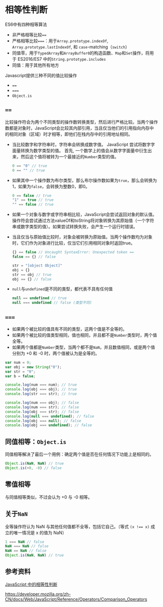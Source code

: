 # 相等性判断

ES6中有四种相等算法

* 非严格相等比较`==`
* 严格相等比较`===`：用于`Array.prototype.indexOf`, `Array.prototype.lastIndexOf`, 和 `case`-matching（`switch`）
* 同值零，用于`TypedArray`和`ArrayBuffer0`的构造函数、`Map`和`Set`操作，将用于 ES2016/ES7 中的`String.prototype.includes`
* 同值：用于其他所有地方

Javascript提供三种不同的值比较操作

* `==`
* `===`
* `Object.is`

## `==`

比较操作符会为两个不同类型的操作数转换类型，然后进行严格比较。当两个操作数都是对象时，JavaScript会比较其内部引用，当且仅当他们的引用指向内存中的相同对象（区域）时才相等，即他们在栈内存中的引用地址相同。

- 当比较数字和字符串时，字符串会转换成数字值。 JavaScript 尝试将数字字面量转换为数字类型的值。 首先, 一个数学上的值会从数字字面量中衍生出来，然后这个值将被转为一个最接近的`Number`类型的值。

  ```javascript
  0 == "0" // true
  0 == "" // true
  ```

- 如果其中一个操作数为布尔类型，那么布尔操作数如果为`true`，那么会转换为1，如果为`false`，会转换为整数0，即0。

  ```javascript
  0 == false // true
  "1" == true // true
  "" == false // true
  ```

- 如果一个对象与数字或字符串相比较，JavaScript会尝试返回对象的默认值。操作符会尝试通过方法valueOf和toString将对象转换为其原始值（一个字符串或数字类型的值）。如果尝试转换失败，会产生一个运行时错误。

- 当且仅当与原始值比较时，对象会被转换为原始值。当两个操作数均为对象时，它们作为对象进行比较，仅当它们引用相同对象时返回true。

  ```javascript
  {} == false // Uncaught SyntaxError: Unexpected token ==
  false == {} // false
  
  str = "[object Object]"
  obj = {}
  str == obj // true
  obj == {} // false
  ```

- `null`与`undefined`是不同的类型，都代表不具有任何值

  ```javascript
  null == undefined // true
  null === undefined // false (类型不同)
  ```

## `===`

* 如果两个被比较的值具有不同的类型，这两个值是不全等的。
* 如果两个被比较的值类型相同，值也相同，并且都不是`Number`类型时，两个值全等。
* 如果两个值都是`Number`类型，当两个都不是`NaN`，并且数值相同，或是两个值分别为 +0 和 -0 时，两个值被认为是全等的。

```javascript
var num = 0;
var obj = new String("0");
var str = "0";
var b = false;

console.log(num === num); // true
console.log(obj === obj); // true
console.log(str === str); // true

console.log(num === obj); // false
console.log(num === str); // false
console.log(obj === str); // false
console.log(null === undefined); // false
console.log(obj === null); // false
console.log(obj === undefined); // false
```

## 同值相等：`Object.is`

同值相等解决了最后一个用例：确定两个值是否在任何情况下功能上是相同的。

```javascript
Object.is(NaN, NaN) // true
Object.is(+0, -0) // false
```

## 零值相等

与同值相等类似，不过会认为 +0 与 -0 相等。

## 关于`NaN`

全等操作符认为 NaN 与其他任何值都不全等，包括它自己。（等式 `(x !== x)` 成立的唯一情况是 x 的值为 NaN）

```javascript
1 === NaN // false
NaN === NaN // false
NaN == NaN // false
Object.is(NaN, NaN) // true
```

## 参考资料

[JavaScript 中的相等性判断](https://developer.mozilla.org/zh-CN/docs/Web/JavaScript/Equality_comparisons_and_sameness)

https://developer.mozilla.org/zh-CN/docs/Web/JavaScript/Reference/Operators/Comparison_Operators